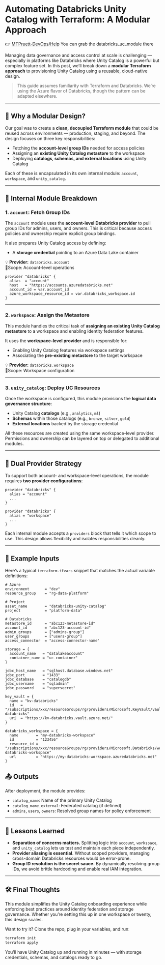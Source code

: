 
# Automating Databricks Unity Catalog with Terraform: A Modular Approach

👉 [MTPruett-DevOps/Help](https://github.com/MTPruett-DevOps/Help)
You can grab the databricks_uc_module there

Managing data governance and access control at scale is challenging — especially in platforms like Databricks where Unity Catalog is a powerful but complex feature set. In this post, we’ll break down a **modular Terraform approach** to provisioning Unity Catalog using a reusable, cloud-native design.

> This guide assumes familiarity with Terraform and Databricks. We’re using the Azure flavor of Databricks, though the pattern can be adapted elsewhere.

---

## 🧱 Why a Modular Design?

Our goal was to create a **clean, decoupled Terraform module** that could be reused across environments — production, staging, and beyond. The design focuses on three key responsibilities:

- Fetching the **account-level group IDs** needed for access policies  
- Assigning an **existing Unity Catalog metastore** to the workspace  
- Deploying **catalogs, schemas, and external locations** using Unity Catalog

Each of these is encapsulated in its own internal module: `account`, `workspace`, and `unity_catalog`.

---

## 🔩 Internal Module Breakdown

### 1. `account`: Fetch Group IDs

The `account` module uses the **account-level Databricks provider** to pull group IDs for admins, users, and owners. This is critical because access policies and ownership require explicit group bindings.

It also prepares Unity Catalog access by defining:

- A **storage credential** pointing to an Azure Data Lake container

💡 **Provider:** `databricks.account`  
📍Scope: Account-level operations

```hcl
provider "databricks" {
  alias  = "account"
  host   = "https://accounts.azuredatabricks.net"
  account_id = var.account_id
  azure_workspace_resource_id = var.databricks_workspace.id
}
```

---

### 2. `workspace`: Assign the Metastore

This module handles the critical task of **assigning an existing Unity Catalog metastore** to a workspace and enabling identity federation features.

It uses the **workspace-level provider** and is responsible for:

- Enabling Unity Catalog features via workspace settings  
- Associating the **pre-existing metastore** to the target workspace

💡 **Provider:** `databricks.workspace`  
📍Scope: Workspace configuration

---

### 3. `unity_catalog`: Deploy UC Resources

Once the workspace is configured, this module provisions the **logical data governance structure**:

- Unity Catalog **catalogs** (e.g., `analytics`, `ml`)
- **Schemas** within those catalogs (e.g., `bronze`, `silver`, `gold`)
- **External locations** backed by the storage credential

All these resources are created using the same workspace-level provider. Permissions and ownership can be layered on top or delegated to additional modules.

---

## 🔐 Dual Provider Strategy

To support both account- and workspace-level operations, the module requires **two provider configurations**:

```hcl
provider "databricks" {
  alias = "account"
  ...
}

provider "databricks" {
  alias = "workspace"
  ...
}
```

Each internal module accepts a `providers` block that tells it which scope to use. This design allows flexibility and isolates responsibilities cleanly.

---


## 🧾 Example Inputs

Here’s a typical `terraform.tfvars` snippet that matches the actual variable definitions:

```hcl
# Azure
environment       = "dev"
resource_group    = "rg-data-platform"

# Project
asset_name        = "databricks-unity-catalog"
project           = "platform-data"

# Databricks
metastore_id      = "abc123-metastore-id"
account_id        = "abc123-account-id"
admin_groups      = ["admins-group"]
user_groups       = ["users-group"]
access_connector  = "access-connector-name"

storage = {
  account_name   = "datalakeaccount"
  container_name = "uc-container"
}

jdbc_host_name   = "sqlhost.database.windows.net"
jdbc_port        = "1433"
jdbc_database    = "catalogdb"
jdbc_username    = "sqladmin"
jdbc_password    = "supersecret"

key_vault = {
  name = "kv-databricks"
  id   = "/subscriptions/xxx/resourceGroups/rg/providers/Microsoft.KeyVault/vaults/kv-databricks"
  uri  = "https://kv-databricks.vault.azure.net/"
}

databricks_workspace = {
  name        = "my-databricks-workspace"
  id          = "123456"
  resource_id = "/subscriptions/xxx/resourceGroups/rg/providers/Microsoft.Databricks/workspaces/my-databricks-workspace"
  url         = "https://my-databricks-workspace.azuredatabricks.net"
}
```


## 📤 Outputs

After deployment, the module provides:

- `catalog_name`: Name of the primary Unity Catalog
- `catalog_name_external`: Federated catalog (if defined)
- `admins`, `users`, `owners`: Resolved group names for policy enforcement

---

## 🧠 Lessons Learned

- **Separation of concerns matters.** Splitting logic into `account`, `workspace`, and `unity_catalog` lets us test and maintain each piece independently.
- **Provider aliasing is essential.** Without scoped providers, managing cross-domain Databricks resources would be error-prone.
- **Group ID resolution is the secret sauce.** By dynamically resolving group IDs, we avoid brittle hardcoding and enable real IAM integration.

---

## 🛠️ Final Thoughts

This module simplifies the Unity Catalog onboarding experience while enforcing best practices around identity federation and storage governance. Whether you’re setting this up in one workspace or twenty, this design scales.

Want to try it? Clone the repo, plug in your variables, and run:

```bash
terraform init
terraform apply
```

You’ll have Unity Catalog up and running in minutes — with storage credentials, schemas, and catalogs ready to go.
